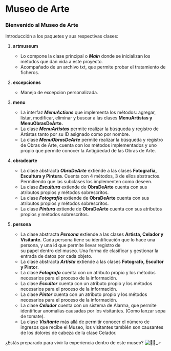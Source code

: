 # Museo de Arte 

### Bienvenido al Museo de Arte

Introducción a los paquetes y sus respectivas clases: 
1. **artmuseum**
   * Lo compone la clase principal o **_Main_** donde se inicializan los métodos que dan vida a este proyecto.
   * Acompañado de un archivo txt, que permite probar el tratamiento de ficheros.
   
2. **excepciones**
   * Manejo de excepcion personalizada.

3. **menu**
    * La interfaz **_MenuActions_** que implementa los métodos: agregar, listar, modificar, eliminar y buscar a las  clases **MenuArtistas y MenuObrasDeArte.**
    * La clase **_MenuArtistas_** permite realizar la búsqueda y registro de Artistas tanto por su ID asignado como por nombre.
    * La clase **_MenuObrasDeArte_** permite realizar la búsqueda y registro de Obras de Arte, cuenta con los métodos implementados y uno propio que permite conocer la Antigüedad de las Obras de Arte.
   
4. **obradearte**
    * La clase abstracta **_ObraDeArte_** extiende a las clases **Fotografia, Escultura y Pintura**. Cuenta con 4 métodos, 3 de ellos abstractos. Permitiendo que las subclases los implementen como  deseen.
    * La clase **_Escultura_** extiende de **ObraDeArte** cuenta con sus atributos propios y métodos sobrescritos.
    * La clase **_Fotografia_** extiende de **ObraDeArte** cuenta con sus atributos propios y métodos sobrescritos.
    * La clase **_Pintura_** extiende de **ObraDeArte** cuenta con sus atributos propios y métodos sobrescritos.
   
5. **persona**
    * La clase abstracta **_Persona_** extiende a las clases **Artista, Celador y Visitante.** Cada persona tiene su identificación que lo hace una persona, y una id que permite llevar registro de  
   su papel dentro del museo. Una forma de clasificar y gestionar la entrada de datos por cada objeto. 
    * La clase abstracta **_Artista_** extiende a las clases **Fotografo, Escultor y Pintor**.
    * La clase **_Fotografo_** cuenta con un atributo propio y los métodos necesarios para el proceso de la información.
    * La clase **_Escultor_** cuenta con un atributo propio y los métodos necesarios para el proceso de la información.
    * La clase **_Pintor_** cuenta con un atributo propio y los métodos necesarios para el proceso de la información.
    * La clase **_Celador_** cuenta con un sistema de Alarma, que permite identificar anomalias causadas por los visitantes. (Como lanzar sopa de tomate).
    * La clase **_Visitante_** más allá de permitir conocer el número de ingresos que recibe el Museo, los visitantes también son causantes de los dolores de cabeza de la clase Celador. 
   

¿Estás preparado para vivir la experiencia dentro de este museo? 
![👮🏽_♂️](https://github.com/Anamsaa/Art_museum/assets/147981377/01c0a4fb-2b2d-4be1-a01d-7d6d1ce4e0b3)

